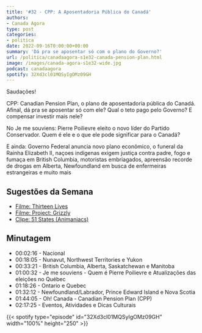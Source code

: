 ```yaml
---
title: '#32 - CPP: A Aposentadoria Pública do Canadá'
authors:
- Canada Agora
type: post
categories:
- politica
date: 2022-09-16T0:00:00+00:00
summary: 'Dá pra se aposentar só com o plano do Governo?'
url: /politica/canadaagora-s1e32-canada-pension-plan.html
image: /images/canada-agora-s1e32-wide.jpg
podcast: canadaagora
spotify: 32Xd3cl01MQSyIgOMz09GH
---
```


Saudações!

CPP: Canadian Pension Plan, o plano de aposentadoria pública do Canadá. Afinal, dá pra se aposentar só com ele? Qual o teto pago pelo Governo? E compensar investir mais nele?

No Je me souviens: Pierre Poilievre eleito o novo líder do Partido Conservador. Quem é ele e o que ele pode significar para o Canadá?

E ainda: Governo Federal anuncia novo plano econômico, o funeral da Rainha Elizabeth II, naçoes indígenas exigem justiça contra padre, fogo e fumaça em British Columbia, motoristas embriagados, apreensão recorde de drogas em Alberta, Newfoundland em busca de enfermeiras estrangeiras e muito mais

## Sugestões da Semana
- [Filme: Thirteen Lives](https://www.imdb.com/title/tt12262116/)
- [Filme: Project: Grizzly](https://www.youtube.com/watch?v=i6eNK1O-RWw)
- [Clipe: 51 States (Animaniacs)](https://www.youtube.com/watch?v=bx6c_EefZAQ)

## Minutagem

- 00:02:16 - Nacional
- 00:18:05 - Nunavut, Northwest Territories e Yukon
- 00:33:21 - British Columbia, Alberta, Saskatchewan e Manitoba
- 01:00:32 - Je me souviens - Quem é Pierre Poilievre e Atualizações das eleições no Québec
- 01:18:26 - Ontario e Quebec
- 01:32:12 - Newfoundland/Labrador, Prince Edward Island e Nova Scotia
- 01:44:05 - Oh! Canada - Canadian Pension Plan (CPP)
- 02:17:25 - Eventos, Atividades e Dicas Culturais

{{< spotify type="episode" id="32Xd3cl01MQSyIgOMz09GH" width="100%" height="250" >}}
